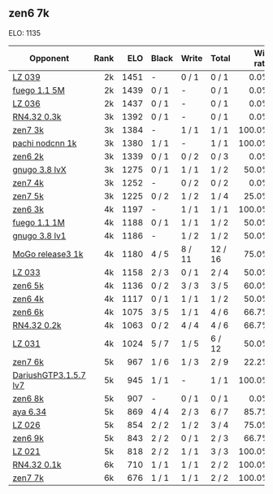 ## zen6 7k ##

ELO: 1135

Opponent | Rank | ELO | Black | Write | Total | Win rate
---------|-----:|----:|-------|-------|-------|-------:
[LZ 039](LZ%20039.md) | 2k | 1451 | - | 0 / 1 | 0 / 1 | 0.0%
[fuego 1.1 5M](fuego%201.1%205M.md) | 2k | 1439 | 0 / 1 | - | 0 / 1 | 0.0%
[LZ 036](LZ%20036.md) | 2k | 1437 | 0 / 1 | - | 0 / 1 | 0.0%
[RN4.32 0.3k](RN4.32%200.3k.md) | 3k | 1392 | 0 / 1 | - | 0 / 1 | 0.0%
[zen7 3k](zen7%203k.md) | 3k | 1384 | - | 1 / 1 | 1 / 1 | 100.0%
[pachi nodcnn 1k](pachi%20nodcnn%201k.md) | 3k | 1380 | 1 / 1 | - | 1 / 1 | 100.0%
[zen6 2k](zen6%202k.md) | 3k | 1339 | 0 / 1 | 0 / 2 | 0 / 3 | 0.0%
[gnugo 3.8 lvX](gnugo%203.8%20lvX.md) | 3k | 1275 | 0 / 1 | 1 / 1 | 1 / 2 | 50.0%
[zen7 4k](zen7%204k.md) | 3k | 1252 | - | 0 / 2 | 0 / 2 | 0.0%
[zen7 5k](zen7%205k.md) | 3k | 1225 | 0 / 2 | 1 / 2 | 1 / 4 | 25.0%
[zen6 3k](zen6%203k.md) | 4k | 1197 | - | 1 / 1 | 1 / 1 | 100.0%
[fuego 1.1 1M](fuego%201.1%201M.md) | 4k | 1188 | 0 / 1 | 1 / 1 | 1 / 2 | 50.0%
[gnugo 3.8 lv1](gnugo%203.8%20lv1.md) | 4k | 1186 | - | 1 / 2 | 1 / 2 | 50.0%
[MoGo release3 1k](MoGo%20release3%201k.md) | 4k | 1180 | 4 / 5 | 8 / 11 | 12 / 16 | 75.0%
[LZ 033](LZ%20033.md) | 4k | 1158 | 2 / 3 | 0 / 1 | 2 / 4 | 50.0%
[zen6 5k](zen6%205k.md) | 4k | 1136 | 0 / 2 | 3 / 3 | 3 / 5 | 60.0%
[zen6 4k](zen6%204k.md) | 4k | 1117 | 0 / 1 | 1 / 1 | 1 / 2 | 50.0%
[zen6 6k](zen6%206k.md) | 4k | 1075 | 3 / 5 | 1 / 1 | 4 / 6 | 66.7%
[RN4.32 0.2k](RN4.32%200.2k.md) | 4k | 1063 | 0 / 2 | 4 / 4 | 4 / 6 | 66.7%
[LZ 031](LZ%20031.md) | 4k | 1024 | 5 / 7 | 1 / 5 | 6 / 12 | 50.0%
[zen7 6k](zen7%206k.md) | 5k | 967 | 1 / 6 | 1 / 3 | 2 / 9 | 22.2%
[DariushGTP3.1.5.7 lv7](DariushGTP3.1.5.7%20lv7.md) | 5k | 945 | 1 / 1 | - | 1 / 1 | 100.0%
[zen6 8k](zen6%208k.md) | 5k | 907 | - | 0 / 1 | 0 / 1 | 0.0%
[aya 6.34](aya%206.34.md) | 5k | 869 | 4 / 4 | 2 / 3 | 6 / 7 | 85.7%
[LZ 026](LZ%20026.md) | 5k | 854 | 2 / 2 | 1 / 2 | 3 / 4 | 75.0%
[zen6 9k](zen6%209k.md) | 5k | 843 | 2 / 2 | 0 / 1 | 2 / 3 | 66.7%
[LZ 021](LZ%20021.md) | 5k | 818 | 2 / 2 | 1 / 1 | 3 / 3 | 100.0%
[RN4.32 0.1k](RN4.32%200.1k.md) | 6k | 710 | 1 / 1 | 1 / 1 | 2 / 2 | 100.0%
[zen7 7k](zen7%207k.md) | 6k | 676 | 1 / 1 | 1 / 1 | 2 / 2 | 100.0%
